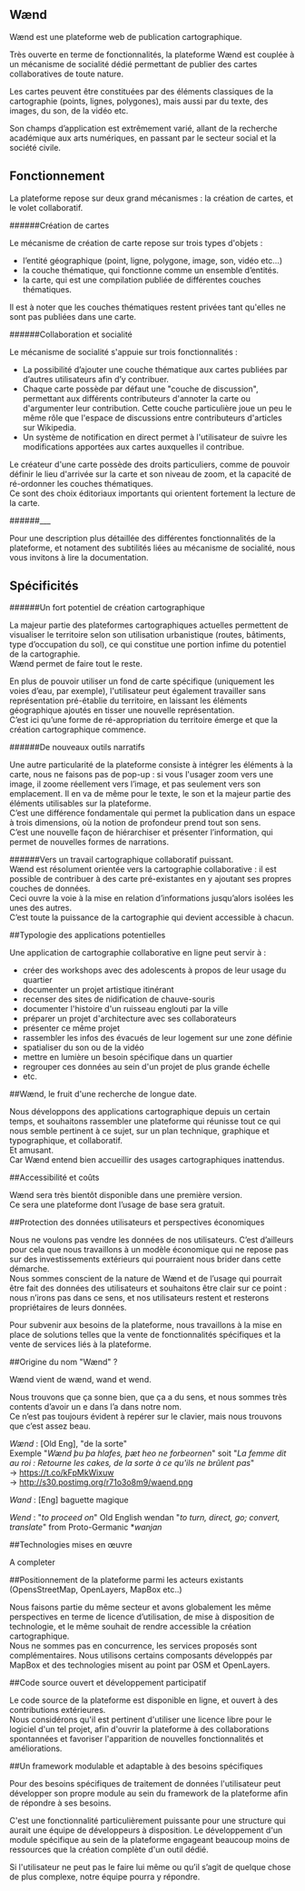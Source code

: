 ## Wænd
Wænd est une plateforme web de publication cartographique.

Très ouverte en terme de fonctionnalités, la plateforme Wænd est couplée à un mécanisme de socialité dédié permettant de publier des cartes collaboratives de toute nature. 

Les cartes peuvent être constituées par des éléments classiques de la cartographie (points, lignes, polygones), mais aussi par du texte, des images, du son, de la vidéo etc.
  

Son champs d’application est extrêmement varié, allant de la recherche académique aux arts numériques, en passant par le secteur social et la société civile.


## Fonctionnement

La plateforme repose sur deux grand mécanismes : la création de cartes, et le volet collaboratif.


######Création de cartes

Le mécanisme de création de carte repose sur trois types d'objets :
 
- l’entité géographique (point, ligne, polygone, image, son, vidéo etc…)
- la couche thématique, qui fonctionne comme un ensemble d’entités.
- la carte, qui est une compilation publiée de différentes couches thématiques.

Il est à noter que les couches thématiques restent privées tant qu'elles ne sont pas publiées dans une carte.

######Collaboration et socialité

Le mécanisme de socialité s'appuie sur trois fonctionnalités : 

- La possibilité d’ajouter une couche thématique aux cartes publiées par d’autres utilisateurs afin d’y contribuer.
- Chaque carte possède par défaut une "couche de discussion", permettant aux différents contributeurs d'annoter la carte ou d'argumenter leur contribution. Cette couche particulière joue un peu le même rôle que l'espace de discussions entre contributeurs d'articles sur Wikipedia.
- Un système de notification en direct permet à l'utilisateur de suivre les modifications apportées aux cartes auxquelles il contribue.

Le créateur d'une carte possède des droits particuliers, comme de pouvoir définir le lieu d'arrivée sur la carte et son niveau de zoom, et la capacité de ré-ordonner les couches thématiques.  
Ce sont des choix éditoriaux importants qui orientent fortement la lecture de la carte.

######___

Pour une description plus détaillée des différentes fonctionnalités de la plateforme, et notament des subtilités liées au mécanisme de socialité, nous vous invitons à lire la documentation.

## Spécificités

######Un fort potentiel de création cartographique

La majeur partie des plateformes cartographiques actuelles permettent de visualiser le territoire selon son utilisation urbanistique (routes, bâtiments, type d’occupation du sol), ce qui constitue une portion infime du potentiel de la cartographie.  
Wænd permet de faire tout le reste. 

En plus de pouvoir utiliser un fond de carte spécifique (uniquement les voies d’eau, par exemple), l'utilisateur peut également travailler sans représentation pré-établie du territoire, en laissant les éléments géographique ajoutés en tisser une nouvelle représentation.   
C’est ici qu’une forme de ré-appropriation du territoire émerge et que la création cartographique commence.

######De nouveaux outils narratifs

Une autre particularité de la plateforme consiste à intégrer les éléments à la carte, nous ne faisons pas de pop-up : si vous l'usager zoom vers une image, il zoome réellement vers l’image, et pas seulement vers son emplacement. Il en va de même pour le texte, le son et la majeur partie des éléments utilisables sur la plateforme.  
C’est une différence fondamentale qui permet la publication dans un espace à trois dimensions, où la notion de profondeur prend tout son sens.  
C’est une nouvelle façon de hiérarchiser et présenter l’information, qui permet de nouvelles formes de narrations.

######Vers un travail cartographique collaboratif puissant.  
Wænd est résolument orientée vers la cartographie collaborative : il est possible de contribuer à des carte pré-existantes en y ajoutant ses propres couches de données.  
Ceci ouvre la voie à la mise en relation d’informations jusqu’alors isolées les unes des autres.  
C’est toute la puissance de la cartographie qui devient accessible à chacun. 


##Typologie des applications potentielles

Une application de cartographie collaborative en ligne peut servir à :

- créer des workshops avec des adolescents à propos de leur usage du quartier
- documenter un projet artistique itinérant
- recenser des sites de nidification de chauve-souris
- documenter l'histoire d'un ruisseau englouti par la ville
- préparer un projet d'architecture avec ses collaborateurs
- présenter ce même projet
- rassembler les infos des évacués de leur logement sur une zone définie
- spatialiser du son ou de la vidéo
- mettre en lumière un besoin spécifique dans un quartier
- regrouper ces données au sein d'un projet de plus grande échelle
- etc.


##Wænd, le fruit d'une recherche de longue date.

Nous développons des applications cartographique depuis un certain temps, et souhaitons rassembler une plateforme qui réunisse tout ce qui nous semble pertinent à ce sujet, sur un plan technique, graphique et typographique, et collaboratif.  
Et amusant.  
Car Wænd entend bien accueillir des usages cartographiques inattendus. 


##Accessibilité et coûts

Wænd sera très bientôt disponible dans une première version.  
Ce sera une plateforme dont l’usage de base sera gratuit. 


##Protection des données utilisateurs et perspectives économiques

Nous ne voulons pas vendre les données de nos utilisateurs. C’est d’ailleurs pour cela que nous travaillons à un modèle économique qui ne repose pas sur des investissements extérieurs qui pourraient nous brider dans cette démarche.  
Nous sommes conscient de la nature de Wænd et de l’usage qui pourrait être fait des données des utilisateurs et souhaitons être clair sur ce point :  nous n’irons pas dans ce sens, et nos utilisateurs restent et resterons propriétaires de leurs données.

Pour subvenir aux besoins de la plateforme, nous travaillons à la mise en place de solutions telles que la vente de fonctionnalités spécifiques et la vente de services liés à la plateforme.


##Origine du nom "Wænd" ?

Wænd vient de wænd, wand et wend.
 
Nous trouvons que ça sonne bien, que ça a du sens, et nous sommes très contents d’avoir un e dans l’a dans notre nom.  
Ce n’est pas toujours évident à repérer sur le clavier, mais nous trouvons que c’est assez beau.

*Wænd* : [Old Eng], "de la sorte"  
Exemple "*Wænd þu þa hlafes, þæt heo ne forbeornen*" soit "*La femme dit au roi : Retourne les cakes, de la sorte à ce qu'ils ne brûlent pas*"  
→ https://t.co/kFpMkWixuw  
→ http://s30.postimg.org/r71o3o8m9/waend.png

*Wand* : [Eng] baguette magique

*Wend* : "*to proceed on*" Old English wendan "*to turn, direct, go; convert, translate*" from Proto-Germanic **wanjan*


##Technologies mises en œuvre

A completer

##Positionnement de la plateforme parmi les acteurs existants (OpensStreetMap, OpenLayers, MapBox etc..)

Nous faisons partie du même secteur et avons globalement les même perspectives en terme de licence d’utilisation, de mise à disposition de technologie, et le même souhait de rendre accessible la création cartographique.  
Nous ne sommes pas en concurrence, les services proposés sont complémentaires.
Nous utilisons certains composants développés par MapBox et des technologies misent au point par OSM et OpenLayers.


##Code source ouvert et développement participatif

Le code source de la plateforme est disponible en ligne, et ouvert à des contributions extérieures.  
Nous considérons qu'il est pertinent d'utiliser une licence libre pour le logiciel d'un tel projet, afin d'ouvrir la plateforme à des collaborations spontannées et favoriser l'apparition de nouvelles fonctionnalités et améliorations.


##Un framework modulable et adaptable à des besoins spécifiques

Pour des besoins spécifiques de traitement de données l'utilisateur peut développer son propre module au sein du framework de la plateforme afin de répondre à ses besoins. 

C'est une fonctionnalité particulièrement puissante pour une structure qui aurait une équipe de développeurs à disposition. Le développement d'un module spécifique au sein de la plateforme engageant beaucoup moins de ressources que la création complète d'un outil dédié.

Si l'utilisateur ne peut pas le faire lui même ou qu’il s’agit de quelque chose de plus complexe, notre équipe pourra y répondre.

